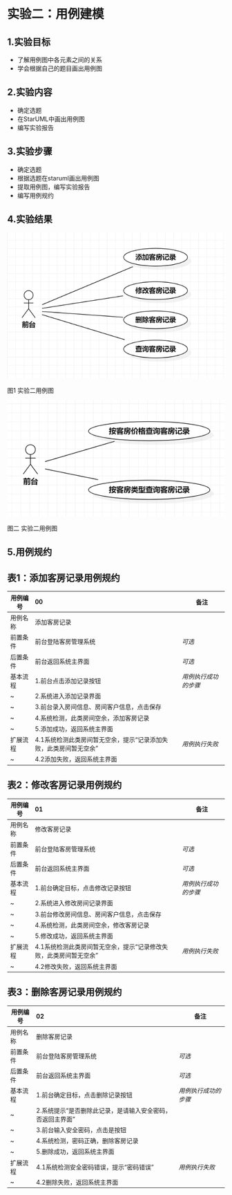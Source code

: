 # 实验二：用例建模 

## 1.实验目标
- 了解用例图中各元素之间的关系
- 学会根据自己的题目画出用例图
## 2.实验内容
- 确定选题
- 在StarUML中画出用例图
- 编写实验报告
## 3.实验步骤
- 确定选题
- 根据选题在staruml画出用例图
- 提取用例图，编写实验报告
- 编写用例规约
## 4.实验结果

![实验二用例图](./lab2.jpg)

图1 实验二用例图

![实验二用例图](./lab2-1.jpg)

图二 实验二用例图


## 5.用例规约
## 表1：添加客房记录用例规约

用例编号  | 00 | 备注  
-|:-|-  
用例名称  | 添加客房记录  |   
前置条件  | 前台登陆客房管理系统     | *可选*   
后置条件  | 前台返回系统主界面     | *可选*   
基本流程  | 1.前台点击添加记录按钮  |*用例执行成功的步骤*    
~| 2.系统进入添加记录界面  |   
~| 3.前台录入房间信息、房间客户信息，点击保存   |   
~| 4.系统检测，此类房间空余，添加客房记录   |   
~| 5.添加成功，返回系统主界面   |  
扩展流程  | 4.1系统检测此类房间暂无空余，提示“记录添加失败，此类房间暂无空余”   |*用例执行失败*    
~| 4.2添加失败，返回系统主界面   |  



## 表2：修改客房记录用例规约

用例编号  | 01 | 备注  
-|:-|-  
用例名称  | 修改客房记录  |   
前置条件  | 前台登陆客房管理系统     | *可选*   
后置条件  | 前台返回系统主界面     | *可选*   
基本流程  | 1.前台确定目标，点击修改记录按钮  |*用例执行成功的步骤*    
~| 2.系统进入修改房间记录界面  |   
~| 3.前台修改房间信息、房间客户信息，点击保存   |   
~| 4.系统检测，此类房间空余，修改客房记录   |   
~| 5.修改成功，返回系统主界面   |  
扩展流程  | 4.1系统检测此类房间暂无空余，提示“记录修改失败，此类房间暂无空余”   |*用例执行失败*    
~| 4.2修改失败，返回系统主界面   |  



## 表3：删除客房记录用例规约

用例编号  | 02 | 备注  
-|:-|-  
用例名称  | 删除客房记录  |   
前置条件  | 前台登陆客房管理系统     | *可选*   
后置条件  | 前台返回系统主界面     | *可选*   
基本流程  | 1.前台确定目标，点击删除记录按钮  |*用例执行成功的步骤*    
~| 2.系统提示“是否删除此记录，是请输入安全密码，否返回主界面”  |   
~| 3.前台输入安全密码，点击是按钮   |   
~| 4.系统检测，密码正确，删除客房记录   |   
~| 5.删除成功，返回系统主界面   |  
扩展流程  | 4.1系统检测安全密码错误，提示“密码错误”  |*用例执行失败*    
~| 4.2删除失败，返回系统主界面   |  
